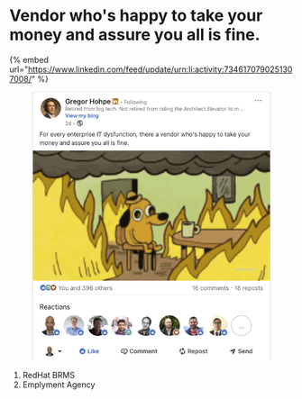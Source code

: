 # Vendor who's happy to take your money and assure you all is fine.

{% embed url="https://www.linkedin.com/feed/update/urn:li:activity:7346170790251307008/" %}

<figure><img src="../../.gitbook/assets/image (1) (1) (1).png" alt=""><figcaption></figcaption></figure>

1. RedHat BRMS
2. Emplyment Agency&#x20;
